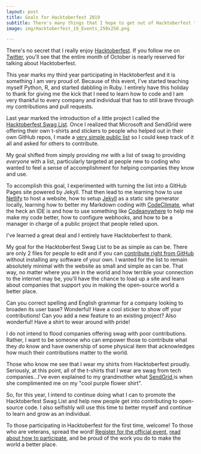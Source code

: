 ```yaml
---
layout: post
title: Goals for Hacktoberfest 2019
subtitle: There's many things that I hope to get out of Hacktoberfest this year
image: img/Hacktoberfest_19_Events_250x250.png

---
```

There's no secret that I really enjoy [Hacktoberfest](https://hacktoberfest.digitalocean.com "Hacktoberfest"). If you follow me on [Twitter](https://twitter.com/C_Dubbs/ "Twitter"), you'll see that the entire month of October is nearly reserved for talking about Hacktoberfest.

This year marks my third year participating in Hacktoberfest and it is something I am very proud of. Because of this event, I've started teaching myself Python, R, and started dabbling in Ruby. I entirely have this holiday to thank for giving me the kick that I need to learn how to code and I am very thankful to every company and individual that has to still brave through my contributions and pull requests.

Last year marked the introduction of a little project I called the [Hacktoberfest Swag List](https://hacktoberfestswaglist.com/ "Hacktoberfest Swag List"). Once I realized that Microsoft and SendGrid were offering their own t-shirts and stickers to people who helped out in their own GitHub repos, I made a [very simple public list](https://github.com/crweiner/hacktoberfest-swag-list/tree/30965cec8ac3d3654a16972e6e1e09f3044146d8 "Old swag list code") so I could keep track of it all and asked for others to contribute.

My goal shifted from simply providing _me_ with a list of swag to providing _everyone_ with a list, particularly targeted at people new to coding who wanted to feel a sense of accomplishment for helping companies they know and use.

To accomplish this goal, I experimented with turning the list into a GitHub Pages site powered by Jekyll. That then lead to me learning how to use [Netlify](https://www.netlify.com/ "Netlify") to host a website, how to setup [Jekyll](https://jekyllrb.com/ "Jekyll") as a static site generator locally, learning how to better my Markdown coding with [CodeClimate](https://codeclimate.com/ "CodeClimate"), what the heck an IDE is and how to use something like [Codeanywhere](https://codeanywhere.com/ "Codeanywhere") to help me make my code better, how to configure webhooks, and how to be a manager in charge of a public project that people relied upon.

I've learned a great deal and I entirely have Hacktoberfest to thank.

My goal for the Hacktoberfest Swag List to be as simple as can be. There are only 2 files for people to edit and if you can [contribute right from GitHub]() without installing any software of your own. I wanted for the list to remain absolutely minimal with the website as small and simple as can be. That way, no matter where you are in the world and how terrible your connection to the internet may be, you'll have the chance to load up a site and learn about companies that support you in making the open-source world a better place.

Can you correct spelling and English grammar for a company looking to broaden its user base? Wonderful! Have a cool sticker to show off your contributions! Can you add a new feature to an existing project? Also wonderful! Have a shirt to wear around with pride!

I do not intend to flood companies offering swag with poor contributions. Rather, I want to be someone who can empower those to contribute what they _do_ know and have ownership of some physical item that acknowledges how much their contributions matter to the world.

Those who know me see that I wear my shirts from Hacktoberfest proudly. Seriously, at this point, all of the t-shirts that I wear are swag from tech companies...I've even explained to my grandmother what [SendGrid ](https://sendgrid.com/ "SendGrid")is when she complimented me on my "cool purple flower shirt".

So, for this year, I intend to continue doing what I can to promote the Hacktoberfest Swag List and help new people get into contributing to open-source code. I also selfishly will use this time to better myself and continue to learn and grow as an individual.

To those participating in Hacktoberfest for the first time, welcome! To those who are veterans, spread the word! [Register for the official event](https://hacktoberfest.digitalocean.com/register "Register for Hacktoberfest"), [read about how to participate](https://hacktoberfest.digitalocean.com/details "How to participate in Hacktoberfest"), and be proud of the work you do to make the world a better place.